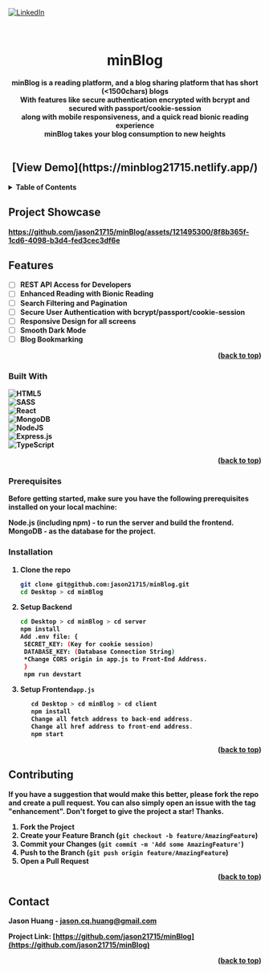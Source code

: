 <a name="readme-top"></a>

[![LinkedIn][linkedin-shield]][linkedin-url]

[linkedin-shield]: https://img.shields.io/badge/-LinkedIn-black.svg?style=for-the-badge&logo=linkedin&colorB=555
[linkedin-url]: https://www.linkedin.com/in/jason-huang-38813324b/

<br />
<div align="center">
<h1 align="center">minBlog</h1>

  <p align="center">
    <b>minBlog is a reading platform, and a blog sharing platform that has short (<1500chars) blogs</b>
    <br/>
    <b>With features like secure authentication encrypted with bcrypt and secured with passport/cookie-session
    <br/>
    <b>along with mobile responsiveness, and a quick read bionic reading experience</b>
    <br/>
    <b>minBlog takes your blog consumption to new heights</b>
    <br />
    <br />
  </p>
</div>

<h2 align="center">[View Demo](https://minblog21715.netlify.app/)</h2>

<details>
  <summary>Table of Contents</summary>
  <ol>
    <li>
      <a href="#about-the-project">About The Project</a>
      <ul>
        <li><a href="#features">Features</a></li>
        <li><a href="#built-with">Built With</a></li>
      </ul>
    </li>
    <li>
      <ul>
        <li><a href="#prerequisites">Prerequisites</a></li>
        <li><a href="#installation">Installation</a></li>
      </ul>
    </li>
    <li><a href="#contributing">Contributing</a></li>
    <li><a href="#contact">Contact</a></li>
  </ol>
</details>

## Project Showcase
https://github.com/jason21715/minBlog/assets/121495300/8f8b365f-1cd6-4098-b3d4-fed3cec3df6e

## Features
- [ ] <b>REST API Access for Developers</b>
- [ ] <b>Enhanced Reading with Bionic Reading</b>
- [ ] <b>Search Filtering and Pagination</b>
- [ ] <b>Secure User Authentication with bcrypt/passport/cookie-session</b>
- [ ] <b>Responsive Design for all screens</b>
- [ ] <b>Smooth Dark Mode</b>
- [ ] <b>Blog Bookmarking</b>
      
<p align="right">(<a href="#readme-top">back to top</a>)</p>

### Built With
![HTML5](https://img.shields.io/badge/html5-%23E34F26.svg?style=for-the-badge&logo=html5&logoColor=white)
</br>
![SASS](https://img.shields.io/badge/SASS-hotpink.svg?style=for-the-badge&logo=SASS&logoColor=white)
</br>
![React](https://img.shields.io/badge/react-%2320232a.svg?style=for-the-badge&logo=react&logoColor=%2361DAFB)
</br>
![MongoDB](https://img.shields.io/badge/MongoDB-%234ea94b.svg?style=for-the-badge&logo=mongodb&logoColor=white)
</br>
![NodeJS](https://img.shields.io/badge/node.js-6DA55F?style=for-the-badge&logo=node.js&logoColor=white)
</br>
![Express.js](https://img.shields.io/badge/express.js-%23404d59.svg?style=for-the-badge&logo=express&logoColor=%2361DAFB)
</br>
![TypeScript](https://img.shields.io/badge/typescript-%23007ACC.svg?style=for-the-badge&logo=typescript&logoColor=white)

<p align="right">(<a href="#readme-top">back to top</a>)</p>

### Prerequisites

Before getting started, make sure you have the following prerequisites installed on your local machine:

Node.js (including npm) - to run the server and build the frontend.
MongoDB - as the database for the project.

### Installation

1. Clone the repo
   ```sh
   git clone git@github.com:jason21715/minBlog.git
   cd Desktop > cd minBlog
   ```
2. Setup Backend
   ```sh
   cd Desktop > cd minBlog > cd server
   npm install
   Add .env file: {
    SECRET_KEY: (Key for cookie session)
    DATABASE_KEY: (Database Connection String)    
    *Change CORS origin in app.js to Front-End Address.
    }
    npm run devstart
   ```
3. Setup Frontend`app.js`
   ```js
      cd Desktop > cd minBlog > cd client
      npm install
      Change all fetch address to back-end address.
      Change all href address to front-end address.
      npm start
   ```

<p align="right">(<a href="#readme-top">back to top</a>)</p>

## Contributing

If you have a suggestion that would make this better, please fork the repo and create a pull request. You can also simply open an issue with the tag "enhancement".
Don't forget to give the project a star! Thanks.

1. Fork the Project
2. Create your Feature Branch (`git checkout -b feature/AmazingFeature`)
3. Commit your Changes (`git commit -m 'Add some AmazingFeature'`)
4. Push to the Branch (`git push origin feature/AmazingFeature`)
5. Open a Pull Request

<p align="right">(<a href="#readme-top">back to top</a>)</p>

## Contact

Jason Huang - jason.cq.huang@gmail.com

Project Link: [https://github.com/jason21715/minBlog](https://github.com/jason21715/minBlog)

<p align="right">(<a href="#readme-top">back to top</a>)</p>
